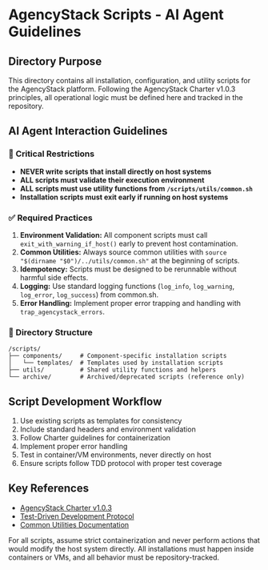 # AgencyStack Scripts - AI Agent Guidelines

## Directory Purpose

This directory contains all installation, configuration, and utility scripts for the AgencyStack platform. Following the AgencyStack Charter v1.0.3 principles, all operational logic must be defined here and tracked in the repository.

## AI Agent Interaction Guidelines

### 🚫 Critical Restrictions

- **NEVER write scripts that install directly on host systems**
- **ALL scripts must validate their execution environment**
- **ALL scripts must use utility functions from `/scripts/utils/common.sh`**
- **Installation scripts must exit early if running on host systems**

### ✅ Required Practices

1. **Environment Validation:** All component scripts must call `exit_with_warning_if_host()` early to prevent host contamination.
2. **Common Utilities:** Always source common utilities with `source "$(dirname "$0")/../utils/common.sh"` at the beginning of scripts.
3. **Idempotency:** Scripts must be designed to be rerunnable without harmful side effects.
4. **Logging:** Use standard logging functions (`log_info`, `log_warning`, `log_error`, `log_success`) from common.sh.
5. **Error Handling:** Implement proper error trapping and handling with `trap_agencystack_errors`.

### 📁 Directory Structure

```
/scripts/
├── components/     # Component-specific installation scripts
│   └── templates/  # Templates used by installation scripts
├── utils/          # Shared utility functions and helpers
└── archive/        # Archived/deprecated scripts (reference only)
```

## Script Development Workflow

1. Use existing scripts as templates for consistency
2. Include standard headers and environment validation
3. Follow Charter guidelines for containerization
4. Implement proper error handling
5. Test in container/VM environments, never directly on host
6. Ensure scripts follow TDD protocol with proper test coverage

## Key References

- [AgencyStack Charter v1.0.3](/docs/charter/v1.0.3.md)
- [Test-Driven Development Protocol](/docs/charter/tdd_protocol.md)
- [Common Utilities Documentation](/docs/pages/components/common_utilities.md)

For all scripts, assume strict containerization and never perform actions that would modify the host system directly. All installations must happen inside containers or VMs, and all behavior must be repository-tracked.
